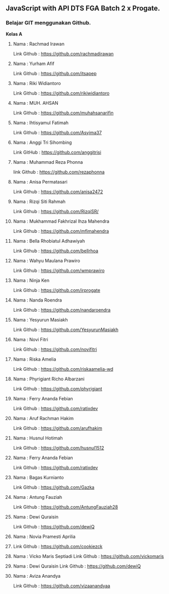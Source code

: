 ## JavaScript with API DTS FGA Batch 2 x Progate.

<h3>Belajar GIT menggunakan Github.</h3>

**Kelas A**

1. Nama : Rachmad Irawan 
    
    Link Github : https://github.com/rachmadirawan

2. Nama : Yurham Afif
    
    Link Github : https://github.com/itsapep

3. Nama : Riki Widiantoro
    
    Link Github : https://github.com/rikiwidiantoro

4. Nama : MUH. AHSAN

    Link Github : https://github.com/muhahsanarifin

5. Nama : Ihtisyamul Fatimah
    
    Link Github : https://github.com/Asyima37

6. Nama : Anggi Tri Sihombing
    
    Link GitHub : https://github.com/anggitrisi

7. Nama : Muhammad Reza Phonna

    link Github : https://github.com/rezaphonna

8. Nama : Anisa Permatasari

    Link Github : https://github.com/anisa2472   

9. Nama : Rizqi Siti Rahmah

    Link Github : https://github.com/RizqiSR/
   
10. Nama : Mukhammad Fakhrizal Ihza Mahendra

    Link Github : https://github.com/mfimahendra

11. Nama : Bella Rhobiatul Adhawiyah

    Link Github : https://github.com/bellrhoa

12. Nama : Wahyu Maulana Prawiro

    Link Github : https://github.com/wmprawiro

13. Nama : Ninja Ken

    Link Github : https://github.com/irprogate

14. Nama : Nanda Roendra

    Link Github : https://github.com/nandaroendra

15. Nama : Yesyurun Masiakh

    Link Github : https://github.com/YesyurunMasiakh

16. Nama : Novi Fitri

    Link Github : https://github.com/novifitri

17. Nama : Riska Amelia

    Link Github : https://github.com/riskaamelia-wd

18. Nama : Phyrigiant Richo Albarzani

    Link Github : https://github.com/phyrigiant

19. Nama : Ferry Ananda Febian

    Link Github : https://github.com/ratixdev

20. Nama : Aruf Rachman Hakim
 
    Link Github : https://github.com/arufhakim

21. Nama : Husnul Hotimah

    Link Github : https://github.com/husnul1512

22. Nama : Ferry Ananda Febian

    Link Github : https://github.com/ratixdev

23. Nama : Bagas Kurnianto

    Link Github : https://github.com/Gazka

24. Nama : Antung Fauziah

    Link Github : https://github.com/AntungFauziah28

25. Nama : Dewi Quraisin 

    Link Github : https://github.com/dewiQ

26. Nama : Novia Pramesti Aprilia
27. 
    Link Github : https://github.com/cookiezck 

27. Nama : Vicko Maris Septiadi
    Link Github : https://github.com/vickomaris


28. Nama : Dewi Quraisin
    Link Github : https://github.com/dewiQ


27. Nama : Aviza Anandya

    Link Github : https://github.com/vizaanandyaa
    



